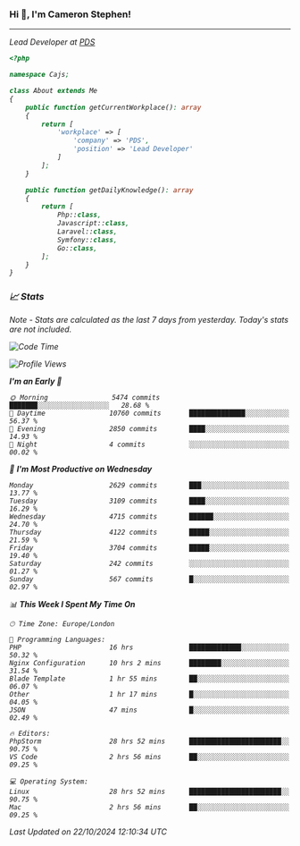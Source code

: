 ### Hi 👋, I'm Cameron Stephen!
<hr>
<p><em>Lead Developer at <a href="https://prindatasolutions.co.uk">PDS</a></p>


```php
<?php

namespace Cajs;

class About extends Me
{
    public function getCurrentWorkplace(): array
    {
        return [
            'workplace' => [
                'company' => 'PDS',
                'position' => 'Lead Developer'
            ]
        ];
    }

    public function getDailyKnowledge(): array
    {
        return [
            Php::class,
            Javascript::class,
            Laravel::class,
            Symfony::class,
            Go::class,
        ];
    }
}
```

### 📈 Stats
<p><em>Note - Stats are calculated as the last 7 days from yesterday. Today's stats are not included.</em></p>


<!--START_SECTION:waka-->
![Code Time](http://img.shields.io/badge/Code%20Time-4%2C031%20hrs%2030%20mins-blue)

![Profile Views](http://img.shields.io/badge/Profile%20Views-0-blue)

**I'm an Early 🐤** 

```text
🌞 Morning                5474 commits        ███████░░░░░░░░░░░░░░░░░░   28.68 % 
🌆 Daytime                10760 commits       ██████████████░░░░░░░░░░░   56.37 % 
🌃 Evening                2850 commits        ████░░░░░░░░░░░░░░░░░░░░░   14.93 % 
🌙 Night                  4 commits           ░░░░░░░░░░░░░░░░░░░░░░░░░   00.02 % 
```
📅 **I'm Most Productive on Wednesday** 

```text
Monday                   2629 commits        ███░░░░░░░░░░░░░░░░░░░░░░   13.77 % 
Tuesday                  3109 commits        ████░░░░░░░░░░░░░░░░░░░░░   16.29 % 
Wednesday                4715 commits        ██████░░░░░░░░░░░░░░░░░░░   24.70 % 
Thursday                 4122 commits        █████░░░░░░░░░░░░░░░░░░░░   21.59 % 
Friday                   3704 commits        █████░░░░░░░░░░░░░░░░░░░░   19.40 % 
Saturday                 242 commits         ░░░░░░░░░░░░░░░░░░░░░░░░░   01.27 % 
Sunday                   567 commits         █░░░░░░░░░░░░░░░░░░░░░░░░   02.97 % 
```


📊 **This Week I Spent My Time On** 

```text
🕑︎ Time Zone: Europe/London

💬 Programming Languages: 
PHP                      16 hrs              █████████████░░░░░░░░░░░░   50.32 % 
Nginx Configuration      10 hrs 2 mins       ████████░░░░░░░░░░░░░░░░░   31.54 % 
Blade Template           1 hr 55 mins        ██░░░░░░░░░░░░░░░░░░░░░░░   06.07 % 
Other                    1 hr 17 mins        █░░░░░░░░░░░░░░░░░░░░░░░░   04.05 % 
JSON                     47 mins             █░░░░░░░░░░░░░░░░░░░░░░░░   02.49 % 

🔥 Editors: 
PhpStorm                 28 hrs 52 mins      ███████████████████████░░   90.75 % 
VS Code                  2 hrs 56 mins       ██░░░░░░░░░░░░░░░░░░░░░░░   09.25 % 

💻 Operating System: 
Linux                    28 hrs 52 mins      ███████████████████████░░   90.75 % 
Mac                      2 hrs 56 mins       ██░░░░░░░░░░░░░░░░░░░░░░░   09.25 % 
```


 Last Updated on 22/10/2024 12:10:34 UTC
<!--END_SECTION:waka-->
